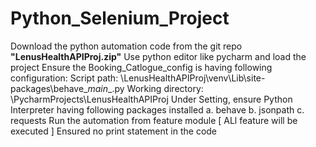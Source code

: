 # Python_Selenium_Project
Download the python automation code from the git repo **"LenusHealthAPIProj.zip"**
Use python editor like pycharm and load the project
Ensure the Booking_Catlogue_config is having following configuration:
Script path: \LenusHealthAPIProj\venv\Lib\site-packages\behave\__main__.py 
Working directory: \PycharmProjects\LenusHealthAPIProj
Under Setting, ensure Python Interpreter having following packages installed
   a. behave
   b. jsonpath
   c. requests
Run the automation from feature module [ ALl feature will be executed ]
Ensured no print statement in the code
